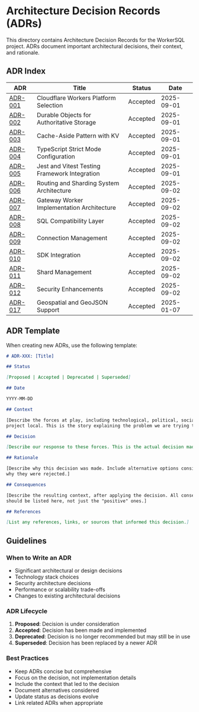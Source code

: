# Architecture Decision Records (ADRs)

This directory contains Architecture Decision Records for the WorkerSQL project.
ADRs document important architectural decisions, their context, and rationale.

## ADR Index

| ADR                                               | Title                                         | Status   | Date       |
| ------------------------------------------------- | --------------------------------------------- | -------- | ---------- |
| [ADR-001](./001-cloudflare-workers-platform.md)   | Cloudflare Workers Platform Selection         | Accepted | 2025-09-01 |
| [ADR-002](./002-durable-objects-storage.md)       | Durable Objects for Authoritative Storage     | Accepted | 2025-09-01 |
| [ADR-003](./003-cache-aside-pattern.md)           | Cache-Aside Pattern with KV                   | Accepted | 2025-09-01 |
| [ADR-004](./004-typescript-strict-mode.md)        | TypeScript Strict Mode Configuration          | Accepted | 2025-09-01 |
| [ADR-005](./005-jest-vitest-testing.md)           | Jest and Vitest Testing Framework Integration | Accepted | 2025-09-01 |
| [ADR-006](./006-routing-sharding-system.md)       | Routing and Sharding System Architecture      | Accepted | 2025-09-02 |
| [ADR-007](./007-gateway-worker-implementation.md) | Gateway Worker Implementation Architecture    | Accepted | 2025-09-02 |
| [ADR-008](./008-sql-compatibility-layer.md)       | SQL Compatibility Layer                       | Accepted | 2025-09-02 |
| [ADR-009](./009-connection-management.md)         | Connection Management                         | Accepted | 2025-09-02 |
| [ADR-010](./010-sdk-integration.md)               | SDK Integration                               | Accepted | 2025-09-02 |
| [ADR-011](./011-shard-management.md)              | Shard Management                              | Accepted | 2025-09-02 |
| [ADR-012](./012-security-enhancements.md)         | Security Enhancements                         | Accepted | 2025-09-02 |
| [ADR-017](./017-geospatial.md)                    | Geospatial and GeoJSON Support                | Accepted | 2025-01-07 |

## ADR Template

When creating new ADRs, use the following template:

```markdown
# ADR-XXX: [Title]

## Status

[Proposed | Accepted | Deprecated | Superseded]

## Date

YYYY-MM-DD

## Context

[Describe the forces at play, including technological, political, social, and
project local. This is the story explaining the problem we are trying to solve.]

## Decision

[Describe our response to these forces. This is the actual decision made.]

## Rationale

[Describe why this decision was made. Include alternative options considered and
why they were rejected.]

## Consequences

[Describe the resulting context, after applying the decision. All consequences
should be listed here, not just the "positive" ones.]

## References

[List any references, links, or sources that informed this decision.]
```

## Guidelines

### When to Write an ADR

- Significant architectural or design decisions
- Technology stack choices
- Security architecture decisions
- Performance or scalability trade-offs
- Changes to existing architectural decisions

### ADR Lifecycle

1. **Proposed**: Decision is under consideration
2. **Accepted**: Decision has been made and implemented
3. **Deprecated**: Decision is no longer recommended but may still be in use
4. **Superseded**: Decision has been replaced by a newer ADR

### Best Practices

- Keep ADRs concise but comprehensive
- Focus on the decision, not implementation details
- Include the context that led to the decision
- Document alternatives considered
- Update status as decisions evolve
- Link related ADRs when appropriate
